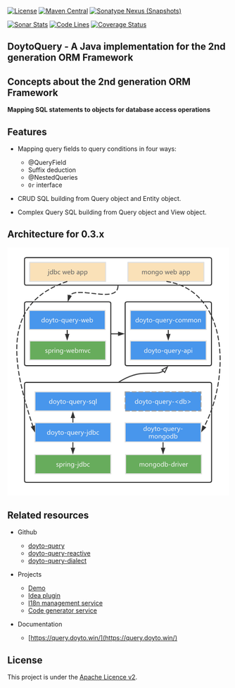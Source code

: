 [![License](https://img.shields.io/:license-apache-brightgreen.svg)](https://www.apache.org/licenses/LICENSE-2.0.html)
[![Maven Central](https://img.shields.io/maven-central/v/win.doyto/doyto-query?color=brightgreen)](https://search.maven.org/artifact/win.doyto/doyto-query/)
[![Sonatype Nexus (Snapshots)](https://img.shields.io/nexus/s/win.doyto/doyto-query?color=blue&server=https%3A%2F%2Foss.sonatype.org)](https://oss.sonatype.org/content/repositories/snapshots/win/doyto/doyto-query/)

[![Sonar Stats](https://sonarcloud.io/api/project_badges/measure?project=win.doyto%3Adoyto-query&metric=alert_status)](https://sonarcloud.io/dashboard?id=win.doyto%3Adoyto-query)
[![Code Lines](https://sonarcloud.io/api/project_badges/measure?project=win.doyto%3Adoyto-query&metric=ncloc)](https://sonarcloud.io/component_measures?id=win.doyto%3Adoyto-query&metric=ncloc)
[![Coverage Status](https://sonarcloud.io/api/project_badges/measure?project=win.doyto%3Adoyto-query&metric=coverage)](https://sonarcloud.io/component_measures?id=win.doyto%3Adoyto-query&metric=coverage)

DoytoQuery - A Java implementation for the 2nd generation ORM Framework
---

## Concepts about the 2nd generation ORM Framework

**Mapping SQL statements to objects for database access operations**

## Features
- Mapping query fields to query conditions in four ways:
  - @QueryField 
  - Suffix deduction
  - @NestedQueries
  - `Or` interface
  
- CRUD SQL building from Query object and Entity object.
  
- Complex Query SQL building from Query object and View object.

## Architecture for 0.3.x

![architecture-0.3.x](docs/images/architecture-0.3.x.2.png)

## Related resources

- Github
  - [doyto-query](https://github.com/doytowin/doyto-query)
  - [doyto-query-reactive](https://github.com/doytowin/doyto-query-reactive)
  - [doyto-query-dialect](https://github.com/doytowin/doyto-query-dialect)

- Projects
  - [Demo](https://github.com/f0rb/doyto-query-demo)
  - [Idea plugin](https://github.com/doytowin/doyto-query-intellij-plugin)
  - [I18n management service](https://github.com/f0rb/doyto-service-i18n)
  - [Code generator service](https://gitee.com/doyto/doyto-service-generator)

- Documentation
  -  [https://query.doyto.win/](https://query.doyto.win/)

License
-------
This project is under the [Apache Licence v2](https://www.apache.org/licenses/LICENSE-2.0).

